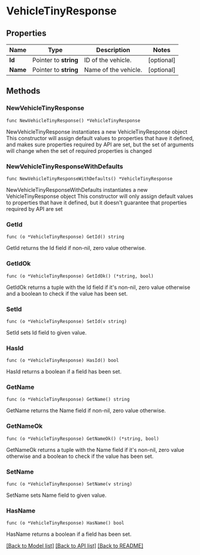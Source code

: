 # VehicleTinyResponse

## Properties

Name | Type | Description | Notes
------------ | ------------- | ------------- | -------------
**Id** | Pointer to **string** | ID of the vehicle. | [optional] 
**Name** | Pointer to **string** | Name of the vehicle. | [optional] 

## Methods

### NewVehicleTinyResponse

`func NewVehicleTinyResponse() *VehicleTinyResponse`

NewVehicleTinyResponse instantiates a new VehicleTinyResponse object
This constructor will assign default values to properties that have it defined,
and makes sure properties required by API are set, but the set of arguments
will change when the set of required properties is changed

### NewVehicleTinyResponseWithDefaults

`func NewVehicleTinyResponseWithDefaults() *VehicleTinyResponse`

NewVehicleTinyResponseWithDefaults instantiates a new VehicleTinyResponse object
This constructor will only assign default values to properties that have it defined,
but it doesn't guarantee that properties required by API are set

### GetId

`func (o *VehicleTinyResponse) GetId() string`

GetId returns the Id field if non-nil, zero value otherwise.

### GetIdOk

`func (o *VehicleTinyResponse) GetIdOk() (*string, bool)`

GetIdOk returns a tuple with the Id field if it's non-nil, zero value otherwise
and a boolean to check if the value has been set.

### SetId

`func (o *VehicleTinyResponse) SetId(v string)`

SetId sets Id field to given value.

### HasId

`func (o *VehicleTinyResponse) HasId() bool`

HasId returns a boolean if a field has been set.

### GetName

`func (o *VehicleTinyResponse) GetName() string`

GetName returns the Name field if non-nil, zero value otherwise.

### GetNameOk

`func (o *VehicleTinyResponse) GetNameOk() (*string, bool)`

GetNameOk returns a tuple with the Name field if it's non-nil, zero value otherwise
and a boolean to check if the value has been set.

### SetName

`func (o *VehicleTinyResponse) SetName(v string)`

SetName sets Name field to given value.

### HasName

`func (o *VehicleTinyResponse) HasName() bool`

HasName returns a boolean if a field has been set.


[[Back to Model list]](../README.md#documentation-for-models) [[Back to API list]](../README.md#documentation-for-api-endpoints) [[Back to README]](../README.md)


